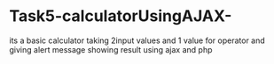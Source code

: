 # Task5-calculatorUsingAJAX-
its a basic calculator taking 2input values and 1 value for operator and giving alert message showing result using ajax and php
